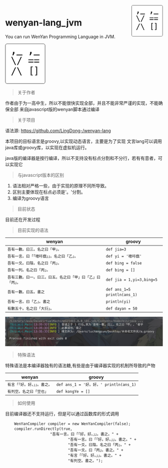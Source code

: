 <img src="images/logo.png" align="right" width="100" height="100"/>

# wenyan-lang_jvm
You can run WenYan Programming Language in JVM.

![](images/logo.png)
> 关于作者

作者由于为一高中生，所以不能很快实现全部，并且不能非常严谨的实现，不能确保全部
来自javascript版的wenyan脚本通过编译

> 关于项目

语法源: https://github.com/LingDong-/wenyan-lang 

本项目的目标语言是groovy,以实现动态语言，主要是为了实现
文言lang可以调用java库或groovy库，以实现在虚拟机运行。

java版的编译器是按行编译，所以不支持没有标点分割和不分行，若有有意者，可以实现它

> 与javascript版本的区别

1. 语法相对严格一些，由于实现的原理不同所导致。
2. 区别主要体现在标点必须是'。'分割。
3. 编译为groovy语言
> 目前状态

目前还在开发过程

> 目前实现的语法


| wenyan | groovy |
|---|---|
|`吾有一數。曰三。名之曰「甲」。` | `def jia=3` |
|`吾有一言。曰「「噫吁戲」」。名之曰「乙」。`|`def yi = '噫吁戲'`|
|`吾有一爻。曰陰。名之曰「丙」。` | `def bing = false` |
|`吾有一列。名之曰「丙」。`|`def bing = []`|
|`吾有三數。曰一。曰三。曰五。名之曰「甲」曰「乙」曰「丙」。` | `def jia = 1,yi=3,bing=5` |
|`吾有一數。曰五。書之`| `def ans_1=5 println(ans_1)`|
|`吾有一言。曰「乙」。書之`|`println(yi)`|
|`有數五十。名之曰「大衍」。`|`def dayan = 50`|

![image](images/program.png)

> 特殊语法

特殊语法是本编译器独有的语法糖,有些是由于编译器实现的机制所导致的产物

| wenyan | groovy |
|---|---|
|`有言「「好。好。」」。書之。`|`def ans_1 = '好。好。' println(ans_1)`|
|`有列空。名之曰「空也」`|`def kongYe = []`|

> 如何使用

目前编译器还不支持运行，但是可以通过函数库的形式调用

```
    WenYanCompiler compiler = new WenYanCompiler(false);
    compiler.runDirectly(true,
                    "吾有一言。曰「「好。好。」」。書之。" +
                            "吾有一言。曰「「好。好。」」。書之。" +
                            "吾有一爻。曰陰。名之曰「丙」。" +
                            "吾有一爻。曰「丙」。書之。" +
                            "有言「「好。好。」」。書之。" +
                            "有列空。書之。");

```